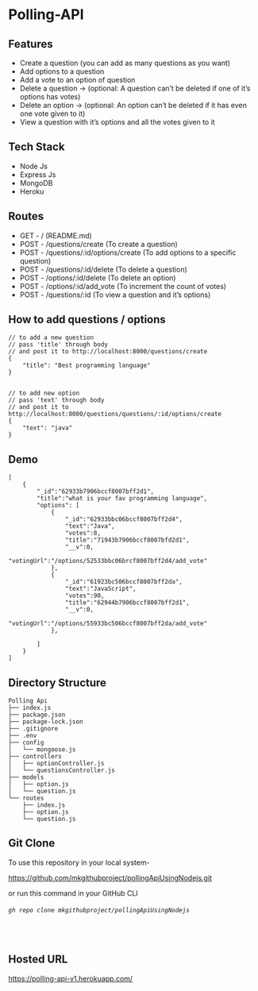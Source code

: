# Polling-API

## Features
- Create a question (you can add as many questions as you want)
- Add options to a question
- Add a vote to an option of question
- Delete a question → (optional: A question can’t be deleted if one of it’s options has votes)
- Delete an option → (optional: An option can’t be deleted if it has even one vote given to it)
- View a question with it’s options and all the votes given to it


## Tech Stack
- Node Js
- Express Js
- MongoDB
- Heroku

## Routes
- GET  -  / (README.md)
- POST -  /questions/create  (To create a question)
- POST -  /questions/:id/options/create  (To add options to a specific question)
- POST -  /questions/:id/delete (To delete a question)
- POST -  /options/:id/delete (To delete an option)
- POST -  /options/:id/add_vote (To increment the count of votes)
- POST  -  /questions/:id (To view a question and it’s options)

## How to add questions / options
```
// to add a new question 
// pass 'title' through body
// and post it to http://localhost:8000/questions/create
{
    "title": "Best programming language"
}


// to add new option
// pass 'text' through body
// and post it to http://localhost:8000/questions/questions/:id/options/create
{
    "text": "java"
}
```

## Demo 
```
[
    {
        "_id":"62933b7906bccf8007bff2d1",
        "title":"what is your fav programming language",
        "options": [
            {
                "_id":"62933bbc06bccf8007bff2d4",
                "text":"Java",
                "votes":8,
                "title":"71943b7906bccf8007bfd2d1",
                "__v":0,
                "votingUrl":"/options/52533bbc06brcf8007bff2d4/add_vote"
            },
            {
                "_id":"61923bc506bccf8007bff2da",
                "text":"JavaScript",
                "votes":90,
                "title":"62944b7906bccf8007bff2d1",
                "__v":0,
                "votingUrl":"/options/55933bc506bccf8007bff2da/add_vote"
            },
            
        ]
    }
]
```


## Directory Structure

```
Polling Api
├── index.js
├── package.json
├── package-lock.json
├── .gitignore
├── .env
├── config
│   └── mongoose.js
├── controllers
│   ├── optionController.js
│   └── questionsController.js
├── models
│   ├── option.js
│   └── question.js
└── routes
    ├── index.js
    ├── option.js
    └── question.js
```


## Git Clone
To use this repository in your local system-

<a href="https://github.com/mkgithubproject/pollingApiUsingNodejs.git" target="_blank">https://github.com/mkgithubproject/pollingApiUsingNodejs.git </a>


or run this command in your GitHub CLI

###### `gh repo clone mkgithubproject/pollingApiUsingNodejs`
<br>




## Hosted URL 
https://polling-api-v1.herokuapp.com/
